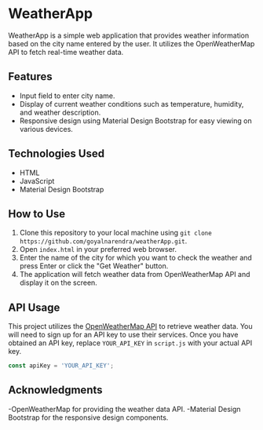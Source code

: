 # WeatherApp

WeatherApp is a simple web application that provides weather information based on the city name entered by the user. It utilizes the OpenWeatherMap API to fetch real-time weather data.

## Features

- Input field to enter city name.
- Display of current weather conditions such as temperature, humidity, and weather description.
- Responsive design using Material Design Bootstrap for easy viewing on various devices.

## Technologies Used

- HTML
- JavaScript
- Material Design Bootstrap

## How to Use

1. Clone this repository to your local machine using `git clone https://github.com/goyalnarendra/weatherApp.git`.
2. Open `index.html` in your preferred web browser.
3. Enter the name of the city for which you want to check the weather and press Enter or click the "Get Weather" button.
4. The application will fetch weather data from OpenWeatherMap API and display it on the screen.

## API Usage

This project utilizes the [OpenWeatherMap API](https://openweathermap.org/) to retrieve weather data. You will need to sign up for an API key to use their services. Once you have obtained an API key, replace `YOUR_API_KEY` in `script.js` with your actual API key.

```javascript
const apiKey = 'YOUR_API_KEY';
```

## Acknowledgments
-OpenWeatherMap for providing the weather data API.
-Material Design Bootstrap for the responsive design components.
